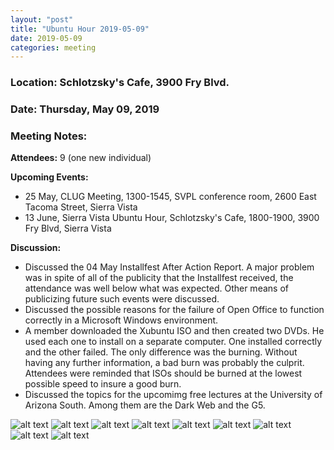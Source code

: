 ```yaml
---
layout: "post"
title: "Ubuntu Hour 2019-05-09"
date: 2019-05-09
categories: meeting
---
```


### Location: Schlotzsky's Cafe, 3900 Fry Blvd.

### Date: Thursday, May 09, 2019

### Meeting Notes:

**Attendees:** 9 (one new individual)

**Upcoming Events:**

 * 25 May, CLUG Meeting, 1300-1545, SVPL conference room, 2600 East Tacoma Street, Sierra Vista
 * 13 June, Sierra Vista Ubuntu Hour, Schlotzsky's Cafe, 1800-1900, 3900 Fry Blvd, Sierra Vista
 
**Discussion:**

 * Discussed the 04 May Installfest After Action Report.  A major problem was in spite of all of the publicity that the Installfest received, the attendance was well below what was expected.  Other means of publicizing future such events were discussed.
 * Discussed the possible reasons for the failure of Open Office to function correctly in a Microsoft Windows environment.
 * A member downloaded the Xubuntu ISO and then created two DVDs.  He used each one to install on a separate computer.  One installed correctly and the other failed.  The only difference was the burning.  Without having any further information, a bad burn was probably the culprit.  Attendees were reminded that ISOs should be burned at the lowest possible speed to insure a good burn.
 * Discussed the topics for the upcomimg free lectures at the University of Arizona South.  Among them are the Dark Web and the G5.


![alt text](https://raw.githubusercontent.com/CochiseLinuxUsersGroup/CochiseLinuxUsersGroup.github.io/master/images/rsz_sv_ubuntuhour_2019-05-09_1.jpg)
![alt text](https://raw.githubusercontent.com/CochiseLinuxUsersGroup/CochiseLinuxUsersGroup.github.io/master/images/rsz_sv_ubuntuhour_2019-05-09_2.jpg)
![alt text](https://raw.githubusercontent.com/CochiseLinuxUsersGroup/CochiseLinuxUsersGroup.github.io/master/images/rsz_sv_ubuntuhour_2019-05-09_3.jpg)
![alt text](https://raw.githubusercontent.com/CochiseLinuxUsersGroup/CochiseLinuxUsersGroup.github.io/master/images/rsz_sv_ubuntuhour_2019-05-09_4.jpg)
![alt text](https://raw.githubusercontent.com/CochiseLinuxUsersGroup/CochiseLinuxUsersGroup.github.io/master/images/rsz_sv_ubuntuhour_2019-05-09_5.jpg)
![alt text](https://raw.githubusercontent.com/CochiseLinuxUsersGroup/CochiseLinuxUsersGroup.github.io/master/images/rsz_sv_ubuntuhour_2019-05-09_6.jpg)
![alt text](https://raw.githubusercontent.com/CochiseLinuxUsersGroup/CochiseLinuxUsersGroup.github.io/master/images/rsz_sv_ubuntuhour_2019-05-09_7.jpg)
![alt text](https://raw.githubusercontent.com/CochiseLinuxUsersGroup/CochiseLinuxUsersGroup.github.io/master/images/rsz_sv_ubuntuhour_2019-05-09_8.jpg)
![alt text](https://raw.githubusercontent.com/CochiseLinuxUsersGroup/CochiseLinuxUsersGroup.github.io/master/images/rsz_sv_ubuntuhour_2019-05-09_9.jpg)
